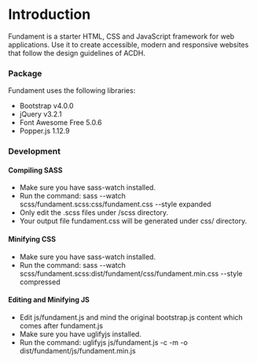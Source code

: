 # Introduction
Fundament is a starter HTML, CSS and JavaScript framework for web applications. Use it to create accessible, modern and responsive websites that follow the design guidelines of ACDH.
### Package
Fundament uses the following libraries:
* Bootstrap v4.0.0
* jQuery v3.2.1
* Font Awesome Free 5.0.6
* Popper.js 1.12.9
### Development
#### Compiling SASS
* Make sure you have sass-watch installed.
* Run the command: sass --watch scss/fundament.scss:css/fundament.css --style expanded
* Only edit the .scss files under /scss directory.
* Your output file fundament.css will be generated under css/ directory.
#### Minifying CSS
* Make sure you have sass-watch installed.
* Run the command: sass --watch scss/fundament.scss:dist/fundament/css/fundament.min.css --style compressed
#### Editing and Minifying JS
* Edit js/fundament.js and mind the original bootstrap.js content which comes after fundament.js
* Make sure you have uglifyjs installed.
* Run the command: uglifyjs js/fundament.js -c -m -o dist/fundament/js/fundament.min.js